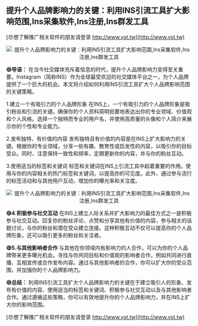 ## **提升个人品牌影响力的关键：利用INS引流工具扩大影响范围,Ins采集软件,Ins注册,Ins群发工具**

[😍想了解推广相关软件的朋友请登录 http://www.vst.tw](http://www.vst.tw)

 <center><img src="https://vst.tw/MP4/tuiguang/png/1.png" alt="提升个人品牌影响力的关键：利用INS引流工具扩大影响范围,Ins采集软件,Ins注册,Ins群发工具"></center>

**😄导语：**
在当今社交媒体充斥着信息的时代，提升个人品牌影响力变得至关重要。Instagram（简称INS）作为全球最受欢迎的社交媒体平台之一，为个人品牌提供了一个巨大的机会。本文将介绍如何利用INS引流工具扩大个人品牌影响范围的关键策略。

1.建立一个有吸引力的个人品牌形象
在INS上，一个有吸引力的个人品牌形象是吸引粉丝和引流的关键。确保你的个人资料简明扼要地表达出你的专业领域、价值观和个人风格。选择一个独特而专业的用户名，并使用高质量的头像和个人简介来展示你的个性和专业能力。

2.发布独特、有价值的内容
发布独特且有价值的内容是在INS上扩大影响力的关键。根据你的专业领域，分享一些有趣、教育性或启发性的内容，以吸引你的目标受众。同时，注意保持一致性和频率，定期更新你的内容，并与你的粉丝互动。

3.使用适当的标签和关键词
标签和关键词在INS上引流工具中起着重要的作用。使用与你的内容相关的热门标签和关键词，以提高你的可见度。此外，通过参与流行的标签活动和与其他用户互动，增加你的曝光率和关注度。

 <center><img src="https://vst.tw/MP4/tuiguang/png/4.png" alt="提升个人品牌影响力的关键：利用INS引流工具扩大影响范围,Ins采集软件,Ins注册,Ins群发工具"></center>

**😄4.积极参与社交互动**
在INS上建立人际关系并扩大影响力的最佳方式之一是积极参与社交互动。回复你的粉丝评论、点赞和分享其他有价值的内容，参与相关的话题讨论，与你的粉丝和潜在受众建立连接。这种积极互动不仅可以提高你的个人品牌形象，还可以吸引更多的粉丝和关注者。

**😄5.与其他影响者合作**
与其他在你领域内有影响力的人合作，可以为你的个人品牌带来更多曝光机会。寻找与你共同目标和价值观的影响者合作，例如共同进行直播、互相宣传或合作发布内容。通过与其他影响者的合作，你可以扩大你的受众范围，并加强你的个人品牌影响力。

**😄总结：**
利用INS引流工具扩大个人品牌影响力的关键在于建立吸引人的形象、发布有价值的内容、使用适当的标签和关键词、积极参与社交互动以及与其他影响者合作。通过遵循这些策略，你可以有效地提升你的个人品牌影响力，并在INS上扩大你的影响范围。

[😍想了解推广相关软件的朋友请登录 http://www.vst.tw](http://www.vst.tw)



